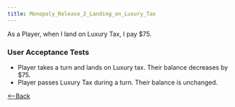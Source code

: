 ```yaml
---
title: Monopoly_Release_2_Landing_on_Luxury_Tax
---
```

As a Player, when I land on Luxury Tax, I pay $75.

### User Acceptance Tests
* Player takes a turn and lands on Luxury tax. Their balance decreases by $75.
* Player passes Luxury Tax during a turn. Their balance is unchanged.

[<--Back](Monopoly_Release_2_User_Stories)
